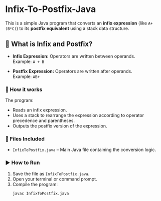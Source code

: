 # Infix-To-Postfix-Java

This is a simple Java program that converts an **infix expression** (like `A+(B*C)`) to its **postfix equivalent** using a stack data structure.

## 📌 What is Infix and Postfix?

- **Infix Expression:** Operators are written between operands.  
  Example: `A + B`
  
- **Postfix Expression:** Operators are written after operands.  
  Example: `AB+`

### 🧠 How it works

The program:
- Reads an infix expression.
- Uses a stack to rearrange the expression according to operator precedence and parentheses.
- Outputs the postfix version of the expression.

### 📂 Files Included

- `InfixToPostfix.java` – Main Java file containing the conversion logic.

### ▶️ How to Run

1. Save the file as `InfixToPostfix.java`.
2. Open your terminal or command prompt.
3. Compile the program:
   ```bash
   javac InfixToPostfix.java
